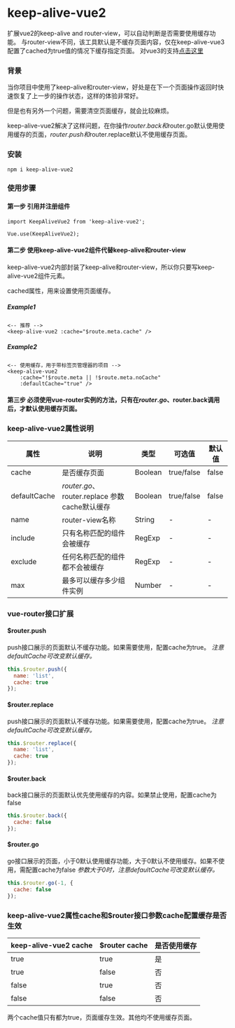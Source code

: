 # keep-alive-vue2
扩展vue2的keep-alive and router-view，可以自动判断是否需要使用缓存功能。
与router-view不同，该工具默认是不缓存页面内容，仅在keep-alive-vue3配置了cached为true值的情况下缓存指定页面。
对vue3的支持[点击这里](https://www.npmjs.com/package/keep-alive-vue3)

### 背景

当你项目中使用了keep-alive和router-view，好处是在下一个页面操作返回时快速恢复了上一步的操作状态，这样的体验非常好。

但是也有另外一个问题，需要清空页面缓存，就会比较麻烦。

keep-alive-vue2解决了这样问题，在你操作$router.back和$router.go默认使用使用缓存的页面，$router.push和$router.replace默认不使用缓存页面。

### 安装

```npm i keep-alive-vue2```

### 使用步骤

#### 第一步 引用并注册组件

```
import KeepAliveVue2 from 'keep-alive-vue2';

Vue.use(KeepAliveVue2);
```

#### 第二步 使用keep-alive-vue2组件代替keep-alive和router-view

keep-alive-vue2内部封装了keep-alive和router-view，所以你只要写keep-alive-vue2组件元素。

cached属性，用来设置使用页面缓存。

##### Example1
```
<-- 推荐 -->
<keep-alive-vue2 :cache="$route.meta.cache" />
```
##### Example2
```
<-- 使用缓存，用于带标签页管理器的项目 -->
<keep-alive-vue2
    :cache="!$route.meta || !$route.meta.noCache"
    :defaultCache="true" />
```

#### 第三步 必须使用vue-router实例的方法，只有在$router.go、$router.back调用后，才默认使用缓存页面。

### keep-alive-vue2属性说明

| 属性           | 说明                                     | 类型   | 可选值 | 默认值   |
|--------------|----------------------------------------|------| --- |-------|
| cache        | 是否缓存页面                                 | Boolean | true/false | false |
| defaultCache | $router.go、$router.replace 参数cache默认缓存 | Boolean | true/false | false |
| name         | router-view名称                          | String | - | -     |
| include      | 只有名称匹配的组件会被缓存                          | RegExp | - | -     |
| exclude      | 任何名称匹配的组件都不会被缓存                        | RegExp | - | -     |
| max          | 最多可以缓存多少组件实例                           | Number | - | -     |

### vue-router接口扩展

#### $router.push
push接口展示的页面默认不缓存功能。如果需要使用，配置cache为true。
_注意defaultCache可改变默认缓存。_
```javascript
this.$router.push({
  name: 'list',
  cache: true
});
```
#### $router.replace
push接口展示的页面默认不缓存功能。如果需要使用，配置cache为true。
_注意defaultCache可改变默认缓存。_
```javascript
this.$router.replace({
  name: 'list',
  cache: true
});
```
#### $router.back
back接口展示的页面默认优先使用缓存的内容。如果禁止使用，配置cache为false
```javascript
this.$router.back({
  cache: false
});
```

#### $router.go
go接口展示的页面，小于0默认使用缓存功能，大于0默认不使用缓存。如果不使用，需配置cache为false
_参数大于0时，注意defaultCache可改变默认缓存。_
```javascript
this.$router.go(-1, {
  cache: false
});
```

### keep-alive-vue2属性cache和$router接口参数cache配置缓存是否生效
| keep-alive-vue2 cache | $router cache   | 是否使用缓存 |
|------------------|-----------------|--------|
| true             | true            | 是      |
| true             | false           | 否      |
| false            | true            | 否      |
| false            | false           | 否      |
两个cache值只有都为true，页面缓存生效。其他均不使用缓存页面。



